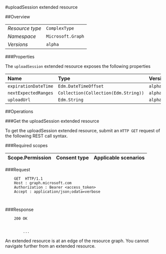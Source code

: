 #uploadSession extended resource

 



##Overview

|  |  | 
| :-- | :-- | 
| _Resource type_ | `ComplexType` | 
| _Namespace_ | `Microsoft.Graph` | 
| _Versions_ | `alpha` | 


###Properties

The `uploadSession` extended resource exposes the following properties 

| Name | Type | Versions | Nullable | Unicode | Comments | 
| :-- | :-- | :-- | :-- | :-- | :-- | 
| `expirationDateTime` | `Edm.DateTimeOffset` | `alpha` | `false` | `n/a` |  | 
| `nextExpectedRanges` | `Collection(Collection(Edm.String))` | `alpha` | `true` | `false` |  | 
| `uploadUrl` | `Edm.String` | `alpha` | `true` | `false` |  | 


##Operations

###Get the uploadSession extended resource

To get the uploadSession extended resource, submit an `HTTP GET` request of the following REST call syntax. 

###Required scopes

| Scope.Permission | Consent type | Applicable scenarios | 
| :-- | :-- | :-- | 
###Request

```
	GET  HTTP/1.1
	Host : graph.microsoft.com
	Authorization : Bearer <access_token>
	Accept : application/json;odata=verbose
	
	
```

###Response

```
	200 OK
	
	
		...
```

An extended resource is at an edge of the resource graph. You cannot navigate further from an extended resource. 



<!-- {
"type": "#page.annotation",
"tocPath": "ComplexType/uploadSession",
"section": "documentation"
} -->